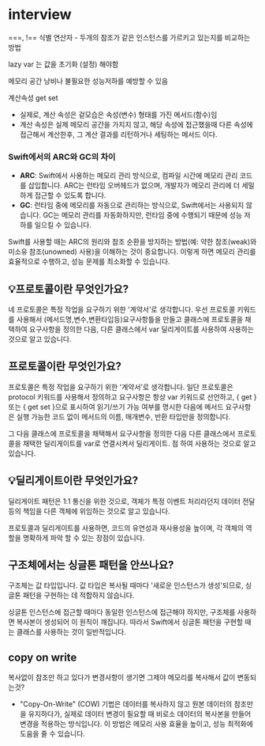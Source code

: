 # interview

===, !==    식별 연산자 - 두개의 참조가 같은 인스턴스를 가르키고 있는지를 비교하는 방법

lazy var 는 값을 초기화 (설정) 해야함

메모리 공간 낭비나 불필요한 성능저하를 예방할 수 있음

계산속성 get set

- 실제로, 계산 속성은 겉모습은 속성(변수) 형태를 가진 메서드(함수)임
- 계산 속성은 실제 메모리 공간을 가지지 않고, 해당 속성에 접근했을때 다른 속성에 접근해서 계산한후, 그 계산 결과를 리턴하거나 세팅하는 메서드 이다.

### **Swift에서의 ARC와 GC의 차이**

 
- **ARC**: Swift에서 사용하는 메모리 관리 방식으로, 컴파일 시간에 메모리 관리 코드를 삽입합니다. ARC는 런타임 오버헤드가 없으며, 개발자가 메모리 관리에 더 세밀하게 접근할 수 있도록 합니다.
- **GC**: 런타임 중에 메모리를 자동으로 관리하는 방식으로, Swift에서는 사용되지 않습니다. GC는 메모리 관리를 자동화하지만, 런타임 중에 수행되기 때문에 성능 저하를 일으킬 수 있습니다.

Swift를 사용할 때는 ARC의 원리와 참조 순환을 방지하는 방법(예: 약한 참조(weak)와 미소유 참조(unowned) 사용)을 이해하는 것이 중요합니다. 이렇게 하면 메모리 관리를 효율적으로 수행하고, 성능 문제를 최소화할 수 있습니다.


## 💡프로토콜이란 무엇인가요?
네 프로토콜은 특정 작업을 요구하기 위한 '계약서'로 생각합니다. 우선 프로토콜 키워드를 사용해서 (메서드명,변수,변환타입등)요구사항틀을 만들고
클래스에 프로토콜을 채택하여 요구사항을 정의한 다음, 다른 클래스에서 var 딜리게이트를 사용하여 사용하는 것으로 알고 있습니다.


## 프로토콜이란 무엇인가요?
프로토콜은 특정 작업을 요구하기 위한 '계약서'로 생각합니다. 일단 프로토콜은 protocol 키워드를 사용해서 정의하고 
요구사항은 항상 var 키워드로 선언하고, { get } 또는 { get set }으로 표시하여 읽기/쓰기 가능 여부를 명시한 다음에
메서드 요구사항은 실행 가능한 코드 없이 메서드의 이름, 매개변수, 반환 타입만을 정의합니다.

그 다음 클래스에 프로토콜을 채택해서 요구사항을 정의한 다음
다른 클래스에서 프로토콜을 채택한 딜리게이트를 var로 연결시켜서 딜리게이트. 점 하여 사용하는 것으로 알고 있습니다.

## 💡딜리게이트이란 무엇인가요?
딜리게이트 패턴은 1:1 통신을 위한 것으로, 객체가 특정 이벤트 처리라던지 데이터 전달 등의 책임을 다른 객체에 위임하는 것으로 알고 있습니다.

프로토콜과 딜리게이트를 사용하면, 코드의 유연성과 재사용성을 높이며, 각 객체의 역할을 명확하게 파악 할 수 있는 장점이 있습니다.

## 구조체에서는 싱글톤 패턴을 안쓰나요?

구조체는 값 타입입니다. 값 타입은 복사될 때마다 '새로운 인스턴스가 생성'되므로, 싱글톤 패턴을 구현하는 데 적합하지 않습니다. 

싱글톤 인스턴스에 접근할 때마다 동일한 인스턴스에 접근해야 하지만, 구조체를 사용하면 복사본이 생성되어 이 원칙이 깨집니다.
따라서 Swift에서 싱글톤 패턴을 구현할 때는 클래스를 사용하는 것이 일반적입니다.

## copy on write
복사없이 참조만 하고 있다가 변경사항이 생기면 그제야 메모리를 복사해서 값이 변동되는것?
- "Copy-On-Write" (COW) 기법은 데이터를 복사하지 않고 원본 데이터의 참조만을 유지하다가, 실제로 데이터 변경이 필요할 때 비로소 데이터의 복사본을 만들어 변경을 적용하는 방식입니다. 
 이 방법은 메모리 사용 효율을 높이고, 성능 최적화에 도움을 줄 수 있습니다. 


